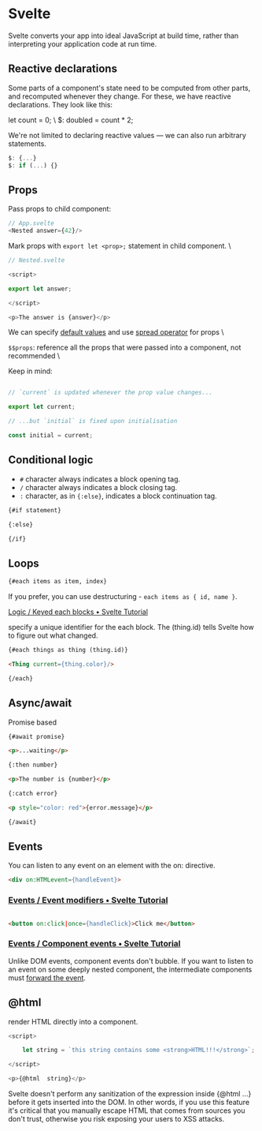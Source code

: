# Svelte

Svelte converts your app into ideal JavaScript at build time, rather than interpreting your application code at run
time. 

## Reactive declarations

Some parts of a component's state need to be computed from other parts, and recomputed whenever they change. For these,
we have reactive declarations. They look like this:

let count = 0; \ $: doubled = count * 2;

We're not limited to declaring reactive values — we can also run arbitrary statements. 

```js
$: {...}
$: if (...) {}
```

## Props

Pass props to child component:

```js
// App.svelte
<Nested answer={42}/>
```

Mark props with `export let <prop>;` statement in child component. \
```js
// Nested.svelte

<script>

export let answer;

</script>

<p>The answer is {answer}</p>
```

We can specify [default values](https://svelte.dev/tutorial/default-values) and use [spread operator](https://svelte.dev/tutorial/spread-props) for props \

`$$props`:  reference all the props that were passed into a component, not recommended \


Keep in mind: 

```js

// `current` is updated whenever the prop value changes...

export let current;

// ...but `initial` is fixed upon initialisation

const initial = current;

```

## Conditional logic

- `#` character always indicates a block opening tag.
- `/` character always indicates a block closing tag.
- `:` character, as in `{:else}`, indicates a block continuation tag. 


```html
{#if statement}

{:else}

{/if}
```

## Loops

```html
{#each items as item, index}
```

If you prefer, you can use destructuring - `each items as { id, name }`.

[Logic / Keyed each blocks • Svelte Tutorial](https://svelte.dev/tutorial/keyed-each-blocks)

specify a unique identifier for the each block. The (thing.id) tells Svelte how to figure out what changed.

```html
{#each things as thing (thing.id)}

<Thing current={thing.color}/>

{/each}
```

## Async/await

Promise based

```html
{#await promise}

<p>...waiting</p>

{:then number}

<p>The number is {number}</p>

{:catch error}

<p style="color: red">{error.message}</p>

{/await}
```

## Events

You can listen to any event on an element with the on: directive.

```html
<div on:HTMLevent={handleEvent}>
```

### [Events / Event modifiers • Svelte Tutorial](https://svelte.dev/tutorial/event-modifiers)

```html

<button on:click|once={handleClick}>Click me</button>

```

### [Events / Component events • Svelte Tutorial](https://svelte.dev/tutorial/component-events)

Unlike DOM events, component events don't bubble. If you want to listen to an event on some deeply nested component, the
intermediate components must [forward the event](https://svelte.dev/tutorial/event-forwarding).

## @html

render HTML directly into a component. 

```js
<script>

	let string = `this string contains some <strong>HTML!!!</strong>`;

</script>

<p>{@html  string}</p>
```

Svelte doesn't perform any sanitization of the expression inside {@html ...} before it gets inserted into the DOM. In
other words, if you use this feature it's critical that you manually escape HTML that comes from sources you don't
trust, otherwise you risk exposing your users to XSS attacks.

